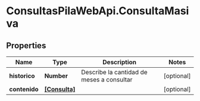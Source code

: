 # ConsultasPilaWebApi.ConsultaMasiva

## Properties
Name | Type | Description | Notes
------------ | ------------- | ------------- | -------------
**historico** | **Number** | Describe la cantidad de meses a consultar | [optional] 
**contenido** | [**[Consulta]**](Consulta.md) |  | [optional] 


